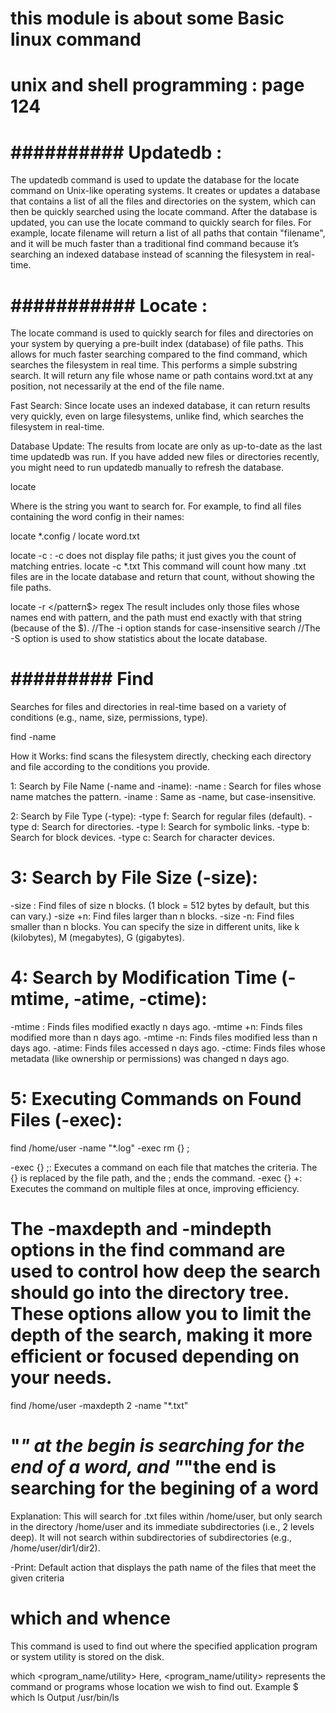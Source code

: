  # this module is about some Basic linux command

# unix and shell programming : page 124

 # ########## Updatedb :
  The updatedb command is used to update the database for the locate command on Unix-like operating systems. It creates or updates a database that contains a list of all the files and directories on the system, which can then be quickly searched using the locate command.
 After the database is updated, you can use the locate command to quickly search for files. For example, locate filename will return a list of all paths that contain "filename", and it will be much faster than a traditional find command because it’s searching an indexed database instead of scanning the filesystem in real-time.

 # ########### Locate :

 The locate command is used to quickly search for files and directories on your system by querying a pre-built index (database) of file paths. This allows for much faster searching compared to the find command, which searches the filesystem in real time.
 This performs a simple substring search. It will return any file whose name or path contains word.txt at any position, not necessarily at the end of the file name.

 Fast Search: Since locate uses an indexed database, it can return results very quickly, even on large filesystems, unlike find, which searches the filesystem in real-time.

Database Update: The results from locate are only as up-to-date as the last time updatedb was run. If you have added new files or directories recently, you might need to run updatedb manually to refresh the database.

locate <pattern>

Where <pattern> is the string you want to search for. For example, to find all files containing the word config in their names:

locate *.config / locate word.txt

locate -c :
-c does not display file paths; it just gives you the count of matching entries.
locate -c *.txt
This command will count how many .txt files are in the locate database and return that count, without showing the file paths.

locate -r </pattern$> regex
The result includes only those files whose names end with pattern, and the path must end exactly with that string (because of the $).
//The -i option stands for case-insensitive search
//The -S option is used to show statistics about the locate database.

# ######### Find
Searches for files and directories in real-time based on a variety of conditions (e.g., name, size, permissions, type).

find <path> -name <pattern>

How it Works: find scans the filesystem directly, checking each directory and file according to the conditions you provide.

1: Search by File Name (-name and -iname):
-name <pattern>: Search for files whose name matches the pattern.
-iname <pattern>: Same as -name, but case-insensitive.

2: Search by File Type (-type):
-type f: Search for regular files (default).
-type d: Search for directories.
-type l: Search for symbolic links.
-type b: Search for block devices.
-type c: Search for character devices.

# 3: Search by File Size (-size):
-size <n>: Find files of size n blocks. (1 block = 512 bytes by default, but this can vary.)
-size +n: Find files larger than n blocks.
-size -n: Find files smaller than n blocks.
You can specify the size in different units, like k (kilobytes), M (megabytes), G (gigabytes).

# 4: Search by Modification Time (-mtime, -atime, -ctime):
-mtime <n>: Finds files modified exactly n days ago.
-mtime +n: Finds files modified more than n days ago.
-mtime -n: Finds files modified less than n days ago.
-atime: Finds files accessed n days ago.
-ctime: Finds files whose metadata (like ownership or permissions) was changed n days ago.

# 5: Executing Commands on Found Files (-exec):

find /home/user -name "*.log" -exec rm {} \;

-exec <command> {} \;: Executes a command on each file that matches the criteria. The {} is replaced by the file path, and the \; ends the command.
-exec <command> {} +: Executes the command on multiple files at once, improving efficiency.

# The -maxdepth and -mindepth options in the find command are used to control how deep the search should go into the directory tree. These options allow you to limit the depth of the search, making it more efficient or focused depending on your needs.

find /home/user -maxdepth 2 -name "*.txt"
#  "*" at the begin is searching for the end of a word, and "*"the end is searching for the begining of a word

Explanation: This will search for .txt files within /home/user, but only search in the directory /home/user and its immediate subdirectories (i.e., 2 levels deep).
It will not search within subdirectories of subdirectories (e.g., /home/user/dir1/dir2).

-Print: Default action that displays the path name of the files that meet the given criteria

# which and whence
This command is used to find out where the specified application program or system utility is stored on the disk.

which <program_name/utility>
Here, <program_name/utility> represents the command or programs whose location we wish
to find out.
Example $ which ls 
Output /usr/bin/ls